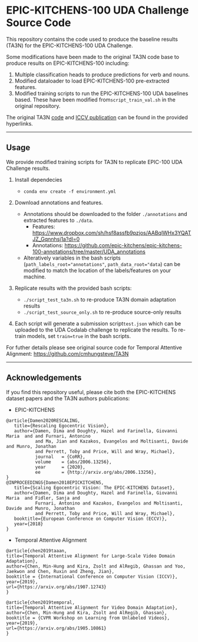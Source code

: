 # EPIC-KITCHENS-100 UDA Challenge Source Code
This repository contains the code used to produce the baseline results (TA3N) for the EPIC-KITCHENS-100 UDA Challenge. 

Some modifications have been made to the original TA3N code base to produce results on EPIC-KITCHENS-100 including:
1. Multiple classification heads to produce predictions for verb and nouns.
2. Modified dataloader to load EPIC-KITCHENS-100 pre-extracted features.
3. Modified training scripts to run the EPIC-KITCHENS-100 UDA baselines based. These have been modified from`script_train_val.sh` in the original repository.

The original TA3N [code](https://github.com/cmhungsteve/TA3N) and [ICCV publication](http://openaccess.thecvf.com/content_ICCV_2019/html/Chen_Temporal_Attentive_Alignment_for_Large-Scale_Video_Domain_Adaptation_ICCV_2019_paper.html) can be found in the provided hyperlinks.

---
## Usage
We provide modified training scripts for TA3N to replicate EPIC-100 UDA Challenge results.

1. Install dependecies 
    * `conda env create -f environment.yml`
   
2. Download annotations and features.
    * Annotations should be downloaded to the folder `./annotations` and extracted features to `./data`.
         * Features: https://www.dropbox.com/sh/hsf8assfb9pzjos/AABqlWHx3YQATJZ_Gqnnhsj1a?dl=0
         * Annotations: https://github.com/epic-kitchens/epic-kitchens-100-annotations/tree/master/UDA_annotations
    * Alteratively variables in the bash scripts (`path_labels_root="annotations"`, `path_data_root="data`) can be modified to match the location of the labels/features on your machine.


3. Replicate results with the provided bash scripts:
    * `./script_test_ta3n.sh` to re-produce TA3N domain adaptation results
    * `./script_test_source_only.sh` to re-produce source-only results

3. Each script will generate a submission script`test.json` which can be uploaded to the UDA Codalab challenge to replicate the results. To re-train models, set `train=true` in the bash scripts.

For futher details please see original source code for Temporal Attentive Alignment: https://github.com/cmhungsteve/TA3N

---
## Acknowledgements
If you find this repository useful, please cite both the EPIC-KITCHENS dataset papers and the TA3N authors publications:

* EPIC-KITCHENS
```
@article{Damen2020RESCALING,
   title={Rescaling Egocentric Vision},
   author={Damen, Dima and Doughty, Hazel and Farinella, Giovanni Maria  and and Furnari, Antonino 
           and Ma, Jian and Kazakos, Evangelos and Moltisanti, Davide and Munro, Jonathan 
           and Perrett, Toby and Price, Will and Wray, Michael},
           journal   = {CoRR},
           volume    = {abs/2006.13256},
           year      = {2020},
           ee        = {http://arxiv.org/abs/2006.13256},
} 
@INPROCEEDINGS{Damen2018EPICKITCHENS,
   title={Scaling Egocentric Vision: The EPIC-KITCHENS Dataset},
   author={Damen, Dima and Doughty, Hazel and Farinella, Giovanni Maria  and Fidler, Sanja and
           Furnari, Antonino and Kazakos, Evangelos and Moltisanti, Davide and Munro, Jonathan
           and Perrett, Toby and Price, Will and Wray, Michael},
   booktitle={European Conference on Computer Vision (ECCV)},
   year={2018}
}
```

* Temporal Attentive Alignment
```
@article{chen2019taaan,
title={Temporal Attentive Alignment for Large-Scale Video Domain Adaptation},
author={Chen, Min-Hung and Kira, Zsolt and AlRegib, Ghassan and Yoo, Jaekwon and Chen, Ruxin and Zheng, Jian},
booktitle = {International Conference on Computer Vision (ICCV)},
year={2019},
url={https://arxiv.org/abs/1907.12743}
}

@article{chen2019temporal,
title={Temporal Attentive Alignment for Video Domain Adaptation},
author={Chen, Min-Hung and Kira, Zsolt and AlRegib, Ghassan},
booktitle = {CVPR Workshop on Learning from Unlabeled Videos},
year={2019},
url={https://arxiv.org/abs/1905.10861}
}
```
